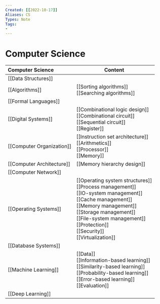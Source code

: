 ```yaml
---
Created: [[2022-10-17]]
Aliases: CS
Types: Note
Tags: 
- 
---
```

# Computer Science

| Computer Science          | Content                                                                                                                                                                                                                                                |
|:------------------------- | ------------------------------------------------------------------------------------------------------------------------------------------------------------------------------------------------------------------------------------------------------ |
| [[Data Structures]]       |                                                                                                                                                                                                                                                        |
| [[Algorithms]]            | [[Sorting algorithms]]<br>[[Searching algorithms]]                                                                                                                                                                                                     |
| [[Formal Languages]]      |                                                                                                                                                                                                                                                        |
| [[Digital Systems]]       | [[Combinational logic design]]<br>[[Combinational circuit]]<br>[[Sequential circuit]]<br>[[Register]]                                                                                                                                                  |
| [[Computer Organization]] | [[Instruction set architecture]]<br>[[Arithmetics]]<br>[[Processor]]<br>[[Memory]]                                                                                                                                                                     |
| [[Computer Architecture]] |  [[Memory hierarchy design]]<br>                                                                                                                                                                                                                                                      |
| [[Computer Network]]      |                                                                                                                                                                                                                                                        |
| [[Operating Systems]]     | [[Operating system structures]]<br>[[Process management]]<br>[[IO-system management]]<br>[[Cache management]]<br>[[Memory management]]<br>[[Storage management]]<br>[[File-system management]]<br>[[Protection]]<br>[[Security]]<br>[[Virtualization]] |
| [[Database Systems]]      |                                                                                                                                                                                                                                                        |
| [[Machine Learning]]      | [[Data]]<br>[[Information-based learning]]<br>[[Similarity-based learning]]<br>[[Probability-based learning]]<br>[[Error-based learning]]<br>[[Evaluation]]                                                                                            |
| [[Deep Learning]]         |                                                                                                                                                                                                                                                        |
